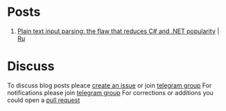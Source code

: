# Posts

1. [Plain text input parsing: the flaw that reduces C# and .NET popularity](en/0001.csharp_plain_text_input.md) | [Ru](ru/0001.csharp_plain_text_input.ru.md)

# Discuss
To discuss blog posts pleace [create an issue](https://github.com/epeshk/blog/issues/new) or join [telegram group](https://t.me/epeshkblog)
For notifications please join [telegram group](https://t.me/epeshkblog)
For corrections or additions you could open a [pull request](https://github.com/epeshk/blog/pulls)
